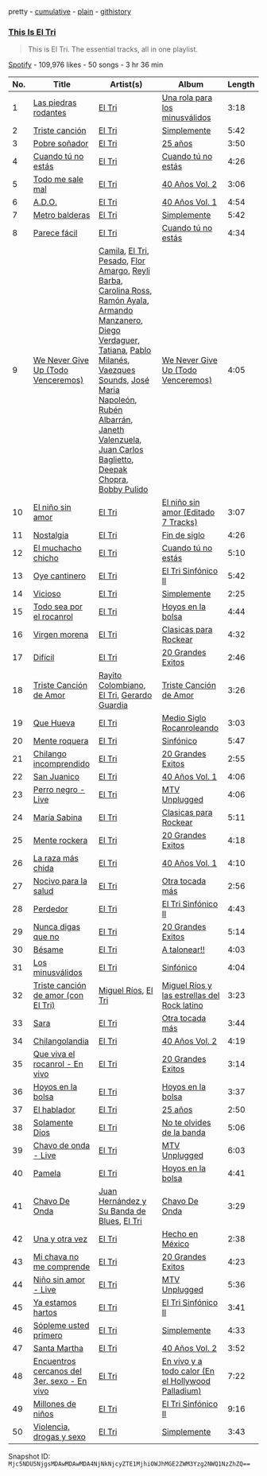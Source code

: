 pretty - [cumulative](/playlists/cumulative/37i9dQZF1DZ06evO29tDB6.md) - [plain](/playlists/plain/37i9dQZF1DZ06evO29tDB6) - [githistory](https://github.githistory.xyz/mackorone/spotify-playlist-archive/blob/main/playlists/plain/37i9dQZF1DZ06evO29tDB6)

### [This Is El Tri](https://open.spotify.com/playlist/37i9dQZF1DZ06evO29tDB6)

> This is El Tri\. The essential tracks, all in one playlist.

[Spotify](https://open.spotify.com/user/spotify) - 109,976 likes - 50 songs - 3 hr 36 min

| No. | Title | Artist(s) | Album | Length |
|---|---|---|---|---|
| 1 | [Las piedras rodantes](https://open.spotify.com/track/1gd7Q7mxviLWkG5HgvAMAc) | [El Tri](https://open.spotify.com/artist/3HgZDevp7GspkLUAa5cKne) | [Una rola para los minusválidos](https://open.spotify.com/album/1gk6tISd64foZA1eWwDnNg) | 3:18 |
| 2 | [Triste canción](https://open.spotify.com/track/11dn3mAagE0hOvd35rBNeV) | [El Tri](https://open.spotify.com/artist/3HgZDevp7GspkLUAa5cKne) | [Simplemente](https://open.spotify.com/album/0DEAl6Dhwr8bIITWGVQR2Y) | 5:42 |
| 3 | [Pobre soñador](https://open.spotify.com/track/6UjxBtLPznyXztlMAFrtOW) | [El Tri](https://open.spotify.com/artist/3HgZDevp7GspkLUAa5cKne) | [25 años](https://open.spotify.com/album/1nscC8n3kewpA9DAHybQ9L) | 3:50 |
| 4 | [Cuando tú no estás](https://open.spotify.com/track/5OERhflGNuzivVN3vEEU6n) | [El Tri](https://open.spotify.com/artist/3HgZDevp7GspkLUAa5cKne) | [Cuando tú no estás](https://open.spotify.com/album/34ZIg4OKI4iEGPw6OQrQMQ) | 4:26 |
| 5 | [Todo me sale mal](https://open.spotify.com/track/3xq1MPeN7lZkzZhSPxXGwy) | [El Tri](https://open.spotify.com/artist/3HgZDevp7GspkLUAa5cKne) | [40 Años Vol\. 2](https://open.spotify.com/album/0IbZ0zWLo7N6XKleOHQovV) | 3:06 |
| 6 | [A.D.O.](https://open.spotify.com/track/1zP1eEWNTrTJxDeGNv0XjH) | [El Tri](https://open.spotify.com/artist/3HgZDevp7GspkLUAa5cKne) | [40 Años Vol\. 1](https://open.spotify.com/album/2XxGkIvhq9F2eHxSifNpu1) | 4:54 |
| 7 | [Metro balderas](https://open.spotify.com/track/6ShfvZJYI3GSdaNaQ1bMVR) | [El Tri](https://open.spotify.com/artist/3HgZDevp7GspkLUAa5cKne) | [Simplemente](https://open.spotify.com/album/0DEAl6Dhwr8bIITWGVQR2Y) | 5:42 |
| 8 | [Parece fácil](https://open.spotify.com/track/75dHHUzOPXZcFjFYEPa7cj) | [El Tri](https://open.spotify.com/artist/3HgZDevp7GspkLUAa5cKne) | [Cuando tú no estás](https://open.spotify.com/album/34ZIg4OKI4iEGPw6OQrQMQ) | 4:34 |
| 9 | [We Never Give Up \(Todo Venceremos\)](https://open.spotify.com/track/2G6gnsbzUJYDCGHOtIBoWy) | [Camila](https://open.spotify.com/artist/2gRP1Ezbtj3qrERnd0XasU), [El Tri](https://open.spotify.com/artist/3HgZDevp7GspkLUAa5cKne), [Pesado](https://open.spotify.com/artist/4BwiodzEp9Hwes5HeFjMVK), [Flor Amargo](https://open.spotify.com/artist/7CcCaAFz7j2igNmrHpieIb), [Reyli Barba](https://open.spotify.com/artist/69BUYvpG9MbjCyIZfsFdhJ), [Carolina Ross](https://open.spotify.com/artist/5wx70QuZtxRUIIYek3RSaV), [Ramón Ayala](https://open.spotify.com/artist/5GGiAdKlY1BGBmi8UicvTX), [Armando Manzanero](https://open.spotify.com/artist/5lODCkFdEtpPn3YxfmyLfT), [Diego Verdaguer](https://open.spotify.com/artist/2UFqwY8A3PLcx8pAkg9g5P), [Tatiana](https://open.spotify.com/artist/60alJNnwGVBdNXrx4kOfW0), [Pablo Milanés](https://open.spotify.com/artist/4vOfKh5wz7lTcdqB3EwsC5), [Vaezques Sounds](https://open.spotify.com/artist/22umhHGysrBolX8U1xQbPw), [José Maria Napoleón](https://open.spotify.com/artist/72v53CufRiSyqcQ78KUQ5p), [Rubén Albarrán](https://open.spotify.com/artist/7M75Am5m6J934JSviUOGz0), [Janeth Valenzuela](https://open.spotify.com/artist/4fqTtvwo9kLosNr5VPnx1G), [Juan Carlos Baglietto](https://open.spotify.com/artist/1Mt6JeVWV9Tvgk8ercp5O9), [Deepak Chopra](https://open.spotify.com/artist/5tf2pB9J3WNowIKQTFkxU6), [Bobby Pulido](https://open.spotify.com/artist/4EEZg8R3dxbTCCQ1DVWtHg) | [We Never Give Up \(Todo Venceremos\)](https://open.spotify.com/album/7wWbD4WnxyLy7bix3d07r3) | 4:05 |
| 10 | [El niño sin amor](https://open.spotify.com/track/1Yu18BneXx007JcwcOh5Wa) | [El Tri](https://open.spotify.com/artist/3HgZDevp7GspkLUAa5cKne) | [El niño sin amor \(Editado 7 Tracks\)](https://open.spotify.com/album/33UOKo7tuxsWlDUtTXswic) | 3:07 |
| 11 | [Nostalgia](https://open.spotify.com/track/560VWBRAFAYoY7uieHdKVt) | [El Tri](https://open.spotify.com/artist/3HgZDevp7GspkLUAa5cKne) | [Fin de siglo](https://open.spotify.com/album/3IM9oL8HMiQ3DzL0YKqKSD) | 4:26 |
| 12 | [El muchacho chicho](https://open.spotify.com/track/2qGjcYq5GlLPdRlQC88q04) | [El Tri](https://open.spotify.com/artist/3HgZDevp7GspkLUAa5cKne) | [Cuando tú no estás](https://open.spotify.com/album/34ZIg4OKI4iEGPw6OQrQMQ) | 5:10 |
| 13 | [Oye cantinero](https://open.spotify.com/track/6G1omxCOzzW0KSTpfnovu7) | [El Tri](https://open.spotify.com/artist/3HgZDevp7GspkLUAa5cKne) | [El Tri Sinfónico II](https://open.spotify.com/album/23fQNeHs1eHG2nHqBZbshr) | 5:42 |
| 14 | [Vicioso](https://open.spotify.com/track/1Dye6w5HIVXAzaECtHMNFo) | [El Tri](https://open.spotify.com/artist/3HgZDevp7GspkLUAa5cKne) | [Simplemente](https://open.spotify.com/album/0DEAl6Dhwr8bIITWGVQR2Y) | 2:25 |
| 15 | [Todo sea por el rocanrol](https://open.spotify.com/track/4gJuuzk8bZmSpSlTyP6yMI) | [El Tri](https://open.spotify.com/artist/3HgZDevp7GspkLUAa5cKne) | [Hoyos en la bolsa](https://open.spotify.com/album/5te4gFxFj2FFs05PWzAnEw) | 4:44 |
| 16 | [Virgen morena](https://open.spotify.com/track/7nt6ghHg0orx4dieH5bFHp) | [El Tri](https://open.spotify.com/artist/3HgZDevp7GspkLUAa5cKne) | [Clasicas para Rockear](https://open.spotify.com/album/1udzt4QE3PY1KvUinZ5xiw) | 4:32 |
| 17 | [Difícil](https://open.spotify.com/track/31Hutqdoy7EZrLiF855CCO) | [El Tri](https://open.spotify.com/artist/3HgZDevp7GspkLUAa5cKne) | [20 Grandes Exitos](https://open.spotify.com/album/1IAzY9UInupGMgqlkroaPq) | 2:46 |
| 18 | [Triste Canción de Amor](https://open.spotify.com/track/2LaWii0vzeYdke3KLymykJ) | [Rayito Colombiano](https://open.spotify.com/artist/3yJUTkFm88TiJPLhLHKumn), [El Tri](https://open.spotify.com/artist/3HgZDevp7GspkLUAa5cKne), [Gerardo Guardia](https://open.spotify.com/artist/7F6wmzeL2p5MCZalXhuJdt) | [Triste Canción de Amor](https://open.spotify.com/album/5NNUdAIDVTLjmQekSc8eO3) | 3:26 |
| 19 | [Que Hueva](https://open.spotify.com/track/2RTWNCT0xSoHjOLBY6UT0c) | [El Tri](https://open.spotify.com/artist/3HgZDevp7GspkLUAa5cKne) | [Medio Siglo Rocanroleando](https://open.spotify.com/album/5fW4k9txGizJQusLl3VSvv) | 3:03 |
| 20 | [Mente roquera](https://open.spotify.com/track/6siM0kfxKHLW5zhM5g80x9) | [El Tri](https://open.spotify.com/artist/3HgZDevp7GspkLUAa5cKne) | [Sinfónico](https://open.spotify.com/album/2N7qb2uMZLrGRVWnFDwXj8) | 5:47 |
| 21 | [Chilango incomprendido](https://open.spotify.com/track/7AkqlTL6TgMZdYX0w5xuaC) | [El Tri](https://open.spotify.com/artist/3HgZDevp7GspkLUAa5cKne) | [20 Grandes Exitos](https://open.spotify.com/album/1IAzY9UInupGMgqlkroaPq) | 2:55 |
| 22 | [San Juanico](https://open.spotify.com/track/3JDchA8PKRWp0jhnsInURK) | [El Tri](https://open.spotify.com/artist/3HgZDevp7GspkLUAa5cKne) | [40 Años Vol\. 1](https://open.spotify.com/album/2XxGkIvhq9F2eHxSifNpu1) | 4:06 |
| 23 | [Perro negro \- Live](https://open.spotify.com/track/2ch8w0Hcy8yXMPMIGLaQYQ) | [El Tri](https://open.spotify.com/artist/3HgZDevp7GspkLUAa5cKne) | [MTV Unplugged](https://open.spotify.com/album/1fK1XSbmTDH2UDBTXqj5bE) | 4:06 |
| 24 | [María Sabina](https://open.spotify.com/track/3Jkj0MlvVlggnWnLndsvWb) | [El Tri](https://open.spotify.com/artist/3HgZDevp7GspkLUAa5cKne) | [Clasicas para Rockear](https://open.spotify.com/album/1udzt4QE3PY1KvUinZ5xiw) | 5:11 |
| 25 | [Mente rockera](https://open.spotify.com/track/09DBgWM8izjfcoPpjCQZmc) | [El Tri](https://open.spotify.com/artist/3HgZDevp7GspkLUAa5cKne) | [20 Grandes Exitos](https://open.spotify.com/album/1IAzY9UInupGMgqlkroaPq) | 4:18 |
| 26 | [La raza más chida](https://open.spotify.com/track/0i2V6Z7OWEP7VvA1Dhk3ll) | [El Tri](https://open.spotify.com/artist/3HgZDevp7GspkLUAa5cKne) | [40 Años Vol\. 1](https://open.spotify.com/album/2XxGkIvhq9F2eHxSifNpu1) | 4:10 |
| 27 | [Nocivo para la salud](https://open.spotify.com/track/6otwuzrUxVSIiTWMFcneEr) | [El Tri](https://open.spotify.com/artist/3HgZDevp7GspkLUAa5cKne) | [Otra tocada más](https://open.spotify.com/album/4LKbyMIGm0gwSZqZV9XY4Z) | 2:56 |
| 28 | [Perdedor](https://open.spotify.com/track/0ksTXUvXqsn0ujFwArYWQP) | [El Tri](https://open.spotify.com/artist/3HgZDevp7GspkLUAa5cKne) | [El Tri Sinfónico II](https://open.spotify.com/album/23fQNeHs1eHG2nHqBZbshr) | 4:43 |
| 29 | [Nunca digas que no](https://open.spotify.com/track/1PfgTzxz8fqqOjIIO81ZXy) | [El Tri](https://open.spotify.com/artist/3HgZDevp7GspkLUAa5cKne) | [20 Grandes Exitos](https://open.spotify.com/album/1IAzY9UInupGMgqlkroaPq) | 5:14 |
| 30 | [Bésame](https://open.spotify.com/track/1Ul3KRSxw5t5pffvUqnL5u) | [El Tri](https://open.spotify.com/artist/3HgZDevp7GspkLUAa5cKne) | [A talonear!!](https://open.spotify.com/album/0HRGrsD1AKAqShL4GtOnfp) | 4:03 |
| 31 | [Los minusválidos](https://open.spotify.com/track/0vLrZpp49ADN2bqinIg1mU) | [El Tri](https://open.spotify.com/artist/3HgZDevp7GspkLUAa5cKne) | [Sinfónico](https://open.spotify.com/album/2N7qb2uMZLrGRVWnFDwXj8) | 4:04 |
| 32 | [Triste canción de amor \(con El Tri\)](https://open.spotify.com/track/5mYa4SjEvkrQmHNyEIwXTb) | [Miguel Ríos](https://open.spotify.com/artist/1dpnxi6xgoB2kaRYnnoatZ), [El Tri](https://open.spotify.com/artist/3HgZDevp7GspkLUAa5cKne) | [Miguel Ríos y las estrellas del Rock latino](https://open.spotify.com/album/1meG4YSY7cIKvQkQR3D6hH) | 3:23 |
| 33 | [Sara](https://open.spotify.com/track/30E7fZpUC0Cdw1E62BRxb3) | [El Tri](https://open.spotify.com/artist/3HgZDevp7GspkLUAa5cKne) | [Otra tocada más](https://open.spotify.com/album/4LKbyMIGm0gwSZqZV9XY4Z) | 3:44 |
| 34 | [Chilangolandia](https://open.spotify.com/track/0mRiKsDhYMprvTDTeXBUvA) | [El Tri](https://open.spotify.com/artist/3HgZDevp7GspkLUAa5cKne) | [40 Años Vol\. 2](https://open.spotify.com/album/0IbZ0zWLo7N6XKleOHQovV) | 4:19 |
| 35 | [Que viva el rocanrol \- En vivo](https://open.spotify.com/track/21vlXzWrTG8PaMcBgPIIiZ) | [El Tri](https://open.spotify.com/artist/3HgZDevp7GspkLUAa5cKne) | [20 Grandes Exitos](https://open.spotify.com/album/1IAzY9UInupGMgqlkroaPq) | 3:14 |
| 36 | [Hoyos en la bolsa](https://open.spotify.com/track/4OqLK8rKx9nHAUVIKCsMVi) | [El Tri](https://open.spotify.com/artist/3HgZDevp7GspkLUAa5cKne) | [Hoyos en la bolsa](https://open.spotify.com/album/5te4gFxFj2FFs05PWzAnEw) | 3:37 |
| 37 | [El hablador](https://open.spotify.com/track/7CmVmboIpe4bgIQJi4hk5v) | [El Tri](https://open.spotify.com/artist/3HgZDevp7GspkLUAa5cKne) | [25 años](https://open.spotify.com/album/1nscC8n3kewpA9DAHybQ9L) | 2:50 |
| 38 | [Solamente Dios](https://open.spotify.com/track/79tDHSRvEZi9KnrSRE8krg) | [El Tri](https://open.spotify.com/artist/3HgZDevp7GspkLUAa5cKne) | [No te olvides de la banda](https://open.spotify.com/album/6OYHy1eZOBvS3KnWHwEyIs) | 5:06 |
| 39 | [Chavo de onda \- Live](https://open.spotify.com/track/7haAS6bTEJHz5at86CAG9g) | [El Tri](https://open.spotify.com/artist/3HgZDevp7GspkLUAa5cKne) | [MTV Unplugged](https://open.spotify.com/album/1fK1XSbmTDH2UDBTXqj5bE) | 6:03 |
| 40 | [Pamela](https://open.spotify.com/track/7y9v2r9wF9wd9VE97VFX3z) | [El Tri](https://open.spotify.com/artist/3HgZDevp7GspkLUAa5cKne) | [Hoyos en la bolsa](https://open.spotify.com/album/5te4gFxFj2FFs05PWzAnEw) | 4:41 |
| 41 | [Chavo De Onda](https://open.spotify.com/track/6NGS3TwVPixvTbMALDReaN) | [Juan Hernández y Su Banda de Blues](https://open.spotify.com/artist/1i7IEggecEKBWwXqsiQFqQ), [El Tri](https://open.spotify.com/artist/3HgZDevp7GspkLUAa5cKne) | [Chavo De Onda](https://open.spotify.com/album/2TonRm97HlDsH47A2FIlZT) | 3:29 |
| 42 | [Una y otra vez](https://open.spotify.com/track/0h24IaU3nilnYZmx0MeMSM) | [El Tri](https://open.spotify.com/artist/3HgZDevp7GspkLUAa5cKne) | [Hecho en México](https://open.spotify.com/album/369wsc0pjkUa9W6zUn0iz7) | 2:38 |
| 43 | [Mi chava no me comprende](https://open.spotify.com/track/6f9i7QVcRtypJ49wPRGmRg) | [El Tri](https://open.spotify.com/artist/3HgZDevp7GspkLUAa5cKne) | [20 Grandes Exitos](https://open.spotify.com/album/1IAzY9UInupGMgqlkroaPq) | 4:23 |
| 44 | [Niño sin amor \- Live](https://open.spotify.com/track/0BiGmkT2G6B1L35BTnnDQc) | [El Tri](https://open.spotify.com/artist/3HgZDevp7GspkLUAa5cKne) | [MTV Unplugged](https://open.spotify.com/album/1fK1XSbmTDH2UDBTXqj5bE) | 5:36 |
| 45 | [Ya estamos hartos](https://open.spotify.com/track/221Kj107g9kqy0bNOk6uKc) | [El Tri](https://open.spotify.com/artist/3HgZDevp7GspkLUAa5cKne) | [El Tri Sinfónico II](https://open.spotify.com/album/23fQNeHs1eHG2nHqBZbshr) | 3:41 |
| 46 | [Sópleme usted primero](https://open.spotify.com/track/1sdKHMIGRYs7FDZvha1wAp) | [El Tri](https://open.spotify.com/artist/3HgZDevp7GspkLUAa5cKne) | [Simplemente](https://open.spotify.com/album/0DEAl6Dhwr8bIITWGVQR2Y) | 4:33 |
| 47 | [Santa Martha](https://open.spotify.com/track/38w1ZH0Zoj5Ap1TDluxhLG) | [El Tri](https://open.spotify.com/artist/3HgZDevp7GspkLUAa5cKne) | [40 Años Vol\. 2](https://open.spotify.com/album/0IbZ0zWLo7N6XKleOHQovV) | 3:52 |
| 48 | [Encuentros cercanos del 3er\. sexo \- En vivo](https://open.spotify.com/track/1hAExu07HNO7SkljuiUUfm) | [El Tri](https://open.spotify.com/artist/3HgZDevp7GspkLUAa5cKne) | [En vivo y a todo calor \(En el Hollywood Palladium\)](https://open.spotify.com/album/30XSCjeJiHkWqEUrWvx6o3) | 7:22 |
| 49 | [Millones de niños](https://open.spotify.com/track/75JIJSHFyBHV1MuRKSoxEx) | [El Tri](https://open.spotify.com/artist/3HgZDevp7GspkLUAa5cKne) | [El Tri Sinfónico II](https://open.spotify.com/album/23fQNeHs1eHG2nHqBZbshr) | 9:16 |
| 50 | [Violencia, drogas y sexo](https://open.spotify.com/track/645QyPDX8aZDuzheODCpBL) | [El Tri](https://open.spotify.com/artist/3HgZDevp7GspkLUAa5cKne) | [Simplemente](https://open.spotify.com/album/0DEAl6Dhwr8bIITWGVQR2Y) | 3:43 |

Snapshot ID: `Mjc5NDU5NjgsMDAwMDAwMDA4NjNkNjcyZTE1MjhiOWJhMGE2ZWM3Yzg2NWQ1NzZhZQ==`
